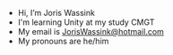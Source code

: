 - Hi, I’m Joris Wassink
- I'm learning Unity at my study CMGT 
- My email is JorisWassink@hotmail.com
- My pronouns are he/him
